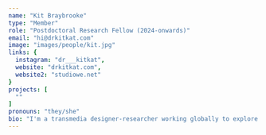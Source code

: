 ```yaml
---
name: "Kit Braybrooke"
type: "Member"
role: "Postdoctoral Research Fellow (2024-onwards)"
email: "hi@drkitkat.com"
image: "images/people/kit.jpg"
links: {
  instagram: "dr___kitkat",
  website: "drkitkat.com",
  website2: "studiowe.net"
}
projects: [
  ""
]
pronouns: "they/she"
bio: "I'm a transmedia designer-researcher working globally to explore how systems make worlds. My practice asks how technological innovation can invite more-than-human networks (animal, vegetal, machine, and algorithmic) to walk together across new terrains. I direct the critical design studio We&Us, which since 2020 has explored co-creation for systems change across Europe, Asia & Canada. At IIL, I'll be exploring the lab itself as a living, breathing more-than-human instrument. From autumn 2024, I will be Professor of Transversal Design at IDXM (Institute Experimental Design & Media Cultures), FHNW Academy of Art and Design Basel. Photo credit: Jessica Jacobson."
---
```





